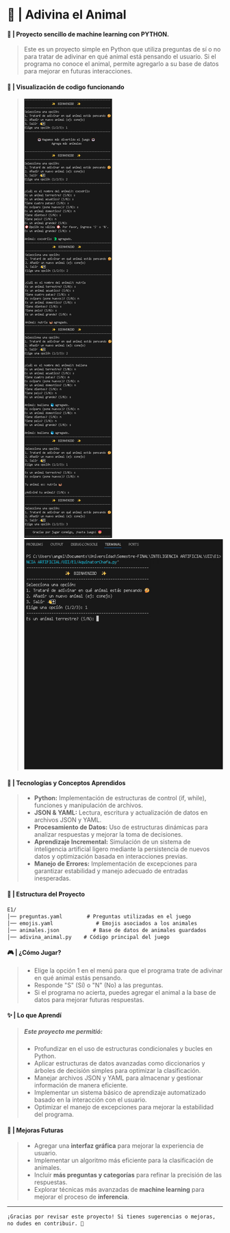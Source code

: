 # 🐾 | Adivina el Animal
#### 🐍 | Proyecto sencillo de machine learning con PYTHON.
> Este es un proyecto simple en Python que utiliza preguntas de sí o no para tratar de adivinar en qué animal está pensando el usuario. Si el programa no conoce el animal, permite agregarlo a su base de datos para mejorar en futuras interacciones.

#### 🤖 | Visualización de codigo funcionando
> ![Gif del codigo](/AquinatorChafa.png) ![Gif del codigo](/Gif-AdivinaAnimal.gif)

#### 🚀 | Tecnologías y Conceptos Aprendidos
> - **Python:** 
>Implementación de estructuras de control (if, while), funciones y manipulación de archivos.
>- **JSON & YAML:**
>Lectura, escritura y actualización de datos en archivos JSON y YAML.
>- **Procesamiento de Datos:** 
>Uso de estructuras dinámicas para analizar respuestas y mejorar la toma de decisiones.
>- **Aprendizaje Incremental:**
>Simulación de un sistema de inteligencia artificial ligero mediante la persistencia de nuevos datos y optimización basada en interacciones previas.
>- **Manejo de Errores:** 
>Implementación de excepciones para garantizar estabilidad y manejo adecuado de entradas inesperadas.

#### 📂 | Estructura del Proyecto

    E1/
    │── preguntas.yaml        # Preguntas utilizadas en el juego
    │── emojis.yaml              # Emojis asociados a los animales
    │── animales.json           # Base de datos de animales guardados
    │── adivina_animal.py    # Código principal del juego

#### 🎮 | ¿Cómo Jugar?

>- Elige la opción 1 en el menú para que el programa trate de adivinar en qué animal estás pensando.
>- Responde "S" (Sí) o "N" (No) a las preguntas.
>- Si el programa no acierta, puedes agregar el animal a la base de datos para mejorar futuras respuestas.

#### ✨ | Lo que Aprendí

>##### Este proyecto me permitió:
>- Profundizar en el uso de estructuras condicionales y bucles en Python.
>- Aplicar estructuras de datos avanzadas como diccionarios y árboles de decisión simples para optimizar la clasificación.
>- Manejar archivos JSON y YAML para almacenar y gestionar información de manera eficiente.
>- Implementar un sistema básico de aprendizaje automatizado basado en la interacción con el usuario.
>- Optimizar el manejo de excepciones para mejorar la estabilidad del programa.

#### 📌 | Mejoras Futuras

>- Agregar una **interfaz gráfica** para mejorar la experiencia de usuario.
>- Implementar un algoritmo más eficiente para la clasificación de animales.
>- Incluir **más preguntas y categorías** para refinar la precisión de las respuestas.
>- Explorar técnicas más avanzadas de **machine learning** para mejorar el proceso de **inferencia**.
---
    ¡Gracias por revisar este proyecto! Si tienes sugerencias o mejoras, no dudes en contribuir. 🦊
